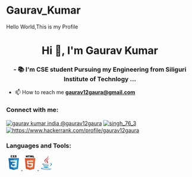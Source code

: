 # Gaurav_Kumar
Hello World,This is my Profile
<h1 align="center">Hi 👋, I'm Gaurav Kumar</h1>
<h3 align="center">- 📚 I'm CSE student Pursuing my Engineering from Siliguri Institute of Technlogy ...</h3>

- 📫 How to reach me **gaurav12gaura@gmail.com**

<h3 align="left">Connect with me:</h3>
<p align="left">
<a href="https://linkedin.com/in/gaurav kumar india @gaurav12gaura" target="blank"><img align="center" src="https://raw.githubusercontent.com/rahuldkjain/github-profile-readme-generator/master/src/images/icons/Social/linked-in-alt.svg" alt="gaurav kumar india @gaurav12gaura" height="30" width="40" /></a>
<a href="https://instagram.com/singh_76_3" target="blank"><img align="center" src="https://raw.githubusercontent.com/rahuldkjain/github-profile-readme-generator/master/src/images/icons/Social/instagram.svg" alt="singh_76_3" height="30" width="40" /></a>
<a href="https://www.hackerrank.com/https://www.hackerrank.com/profile/gaurav12gaura" target="blank"><img align="center" src="https://raw.githubusercontent.com/rahuldkjain/github-profile-readme-generator/master/src/images/icons/Social/hackerrank.svg" alt="https://www.hackerrank.com/profile/gaurav12gaura" height="30" width="40" /></a>
</p>

<h3 align="left">Languages and Tools:</h3>
<p align="left"> <a href="https://www.w3schools.com/css/" target="_blank" rel="noreferrer"> <img src="https://raw.githubusercontent.com/devicons/devicon/master/icons/css3/css3-original-wordmark.svg" alt="css3" width="40" height="40"/> </a> <a href="https://www.w3.org/html/" target="_blank" rel="noreferrer"> <img src="https://raw.githubusercontent.com/devicons/devicon/master/icons/html5/html5-original-wordmark.svg" alt="html5" width="40" height="40"/> </a> <a href="https://www.java.com" target="_blank" rel="noreferrer"> <img src="https://raw.githubusercontent.com/devicons/devicon/master/icons/java/java-original.svg" alt="java" width="40" height="40"/> </a> </p>

